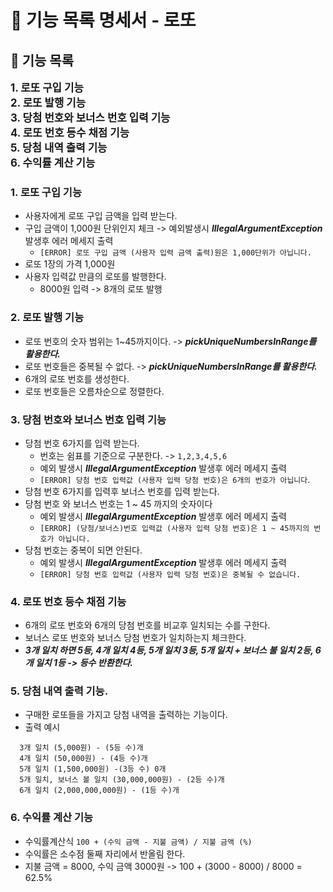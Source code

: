# 🚀 기능 목록 명세서 - 로또

## 🎯 기능 목록

<span style="font-size:120%">**1. 로또 구입 기능**</span><br>
<span style="font-size:120%">**2. 로또 발행 기능**</span><br>
<span style="font-size:120%">**3. 당첨 번호와 보너스 번호 입력 기능**</span><br>
<span style="font-size:120%">**4. 로또 번호 등수 채점 기능**</span><br>
<span style="font-size:120%">**5. 당첨 내역 출력 기능**</span><br>
<span style="font-size:120%">**6. 수익률 계산 기능**</span><br>




### 1. 로또 구입 기능

- 사용자에게 로또 구입 금액을 입력 받는다.
- 구입 금액이 1,000원 단위인지 체크 -> 예외발생시 ***IllegalArgumentException*** 발생후 에러 메세지 출력
  - `[ERROR] 로또 구입 금액 (사용자 입력 금액 출력)원은 1,000단위가 아닙니다.`
- 로또 1장의 가격 1,000원
- 사용자 입력값 만큼의 로또를 발행한다.
  - 8000원 입력 -> 8개의 로또 발행

### 2. 로또 발행 기능

- 로또 번호의 숫자 범위는 1~45까지이다. -> ***pickUniqueNumbersInRange를 활용한다.***
- 로또 번호들은 중복될 수 없다. -> ***pickUniqueNumbersInRange를 활용한다.***
- 6개의 로또 번호를 생성한다.
- 로또 번호들은 오름차순으로 정렬한다.

### 3. 당첨 번호와 보너스 번호 입력 기능

- 당첨 번호 6가지를 입력 받는다.  
  - 번호는 쉼표를 기준으로 구분한다. ->  `1,2,3,4,5,6`
  - 예외 발생시 ***IllegalArgumentException*** 발생후 에러 메세지 출력
  - `[ERROR] 당첨 번호 입력값 (사용자 입력 당첨 번호)은 6개의 번호가 아닙니다`.
- 당첨 번호 6가지를 입력후 보너스 번호를 입력 받는다.
- 당첨 번호 와 보너스 번호는 1 ~ 45 까지의 숫자이다
  - 예외 발생시 ***IllegalArgumentException*** 발생후 에러 메세지 출력
  - `[ERROR] (당첨/보너스)번호 입력값 (사용자 입력 당첨 번호)은 1 ~ 45까지의 번호가 아닙니다.`
- 당첨 번호는 중복이 되면 안된다.
  - 예외 발생시 ***IllegalArgumentException*** 발생후 에러 메세지 출력
  - `[ERROR] 당첨 번호 입력값 (사용자 입력 당첨 번호)은 중복될 수 없습니다.`

### 4. 로또 번호 등수 채점 기능

- 6개의 로또 번호와 6개의 당첨 번호를 비교후 일치되는 수를 구한다.
- 보너스 로또 번호와 보너스 당첨 번호가 일치하는지 체크한다.
- ***3개 일치 하면 5등, 4개 일치 4등, 5개 일치 3등, 5개 일치 + 보너스 불 일치 2등, 6개 일치 1등 -> 등수 반환한다.***

### 5. 당첨 내역 출력 기능.

- 구매한 로또들을 가지고 당첨 내역을 출력하는 기능이다.
- 출력 예시
```
  3개 일치 (5,000원) - (5등 수)개
  4개 일치 (50,000원) - (4등 수)개
  5개 일치 (1,500,000원) -(3등 수) 0개
  5개 일치, 보너스 볼 일치 (30,000,000원) - (2등 수)개
  6개 일치 (2,000,000,000원) - (1등 수)개
```
### 6. 수익률 계산 기능

- 수익률계산식 `100 + (수익 금액 - 지불 금액) / 지불 금액 (%)`
- 수익률은 소수점 둘째 자리에서 반올림 한다.
- 지불 금액 = 8000, 수익 금액 3000원 -> 100 + (3000 - 8000) / 8000 = 62.5%


